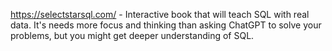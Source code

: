 
https://selectstarsql.com/ - Interactive book that will teach SQL with real data. It's needs more focus and thinking than asking ChatGPT to solve your problems, but you might get deeper understanding of SQL.
